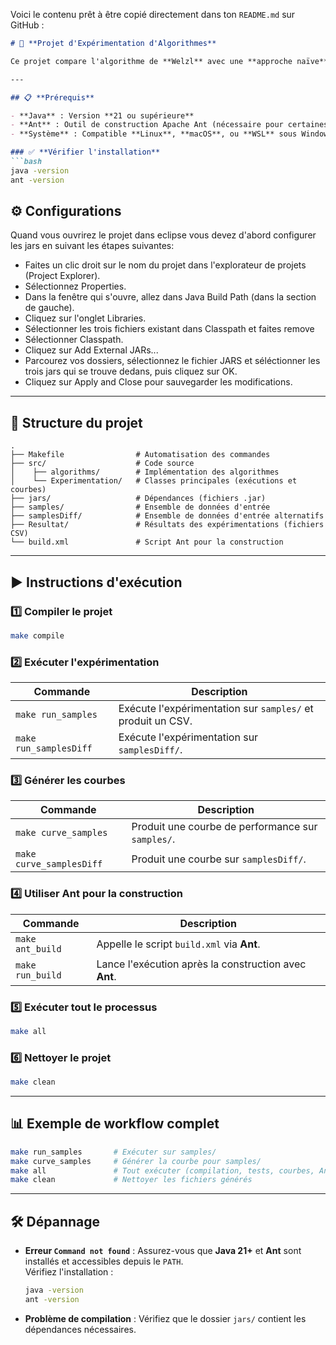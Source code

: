 Voici le contenu prêt à être copié directement dans ton `README.md` sur GitHub :  

```markdown
# 📘 **Projet d'Expérimentation d'Algorithmes**  

Ce projet compare l'algorithme de **Welzl** avec une **approche naïve** sur plusieurs ensembles de données et génère des courbes d'analyse des performances.

---

## 📋 **Prérequis**

- **Java** : Version **21 ou supérieure**  
- **Ant** : Outil de construction Apache Ant (nécessaire pour certaines tâches)  
- **Système** : Compatible **Linux**, **macOS**, ou **WSL** sous Windows  

### ✅ **Vérifier l'installation**
```bash
java -version
ant -version
```

## ⚙️ Configurations
 Quand vous ouvrirez le projet dans eclipse vous devez d'abord configurer les jars en suivant les étapes suivantes:
 - Faites un clic droit sur le nom du projet dans l'explorateur de projets (Project Explorer).
 - Sélectionnez Properties.
 - Dans la fenêtre qui s'ouvre, allez dans Java Build Path (dans la section de gauche).
 - Cliquez sur l'onglet Libraries.
 - Sélectionner les trois fichiers existant dans Classpath et faites remove
 - Sélectionner Classpath.
 - Cliquez sur Add External JARs...
 - Parcourez vos dossiers, sélectionnez le fichier JARS et séléctionner les trois jars qui se trouve dedans, puis cliquez sur OK.
 - Cliquez sur Apply and Close pour sauvegarder les modifications.

---

## 📁 **Structure du projet**
```
.
├── Makefile                # Automatisation des commandes
├── src/                    # Code source
│    ├── algorithms/        # Implémentation des algorithmes
│    └── Experimentation/   # Classes principales (exécutions et courbes)
├── jars/                   # Dépendances (fichiers .jar)
├── samples/                # Ensemble de données d'entrée
├── samplesDiff/            # Ensemble de données d'entrée alternatifs
├── Resultat/               # Résultats des expérimentations (fichiers CSV)
└── build.xml               # Script Ant pour la construction
```

---

## ▶️ **Instructions d'exécution**

### 1️⃣ **Compiler le projet**
```bash
make compile
```

### 2️⃣ **Exécuter l'expérimentation**
| **Commande**        | **Description**                                      |
|---------------------|-----------------------------------------------------|
| `make run_samples`  | Exécute l'expérimentation sur `samples/` et produit un CSV. |
| `make run_samplesDiff` | Exécute l'expérimentation sur `samplesDiff/`.         |

### 3️⃣ **Générer les courbes**
| **Commande**           | **Description**                                      |
|------------------------|-----------------------------------------------------|
| `make curve_samples`    | Produit une courbe de performance sur `samples/`.   |
| `make curve_samplesDiff`| Produit une courbe sur `samplesDiff/`.              |

### 4️⃣ **Utiliser Ant pour la construction**
| **Commande**      | **Description**                               |
|-------------------|----------------------------------------------|
| `make ant_build`  | Appelle le script `build.xml` via **Ant**.    |
| `make run_build`  | Lance l'exécution après la construction avec **Ant**. |

### 5️⃣ **Exécuter tout le processus**
```bash
make all
```

### 6️⃣ **Nettoyer le projet**
```bash
make clean
```

---

## 📊 **Exemple de workflow complet**
```bash
make run_samples       # Exécuter sur samples/
make curve_samples     # Générer la courbe pour samples/
make all               # Tout exécuter (compilation, tests, courbes, Ant)
make clean             # Nettoyer les fichiers générés
```

---

## 🛠️ **Dépannage**

- **Erreur `Command not found`** : Assurez-vous que **Java 21+** et **Ant** sont installés et accessibles depuis le `PATH`.  
  Vérifiez l'installation :
  ```bash
  java -version
  ant -version
  ```

- **Problème de compilation** : Vérifiez que le dossier `jars/` contient les dépendances nécessaires.
